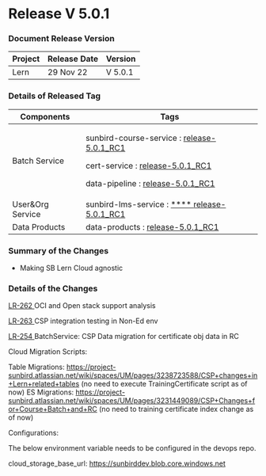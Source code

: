 # Release V 5.0.1

### Document Release Version <a href="#document-release-version" id="document-release-version"></a>

| Project | Release Date | Version |
| ------- | ------------ | ------- |
| Lern    | 29 Nov 22    | V 5.0.1 |

### Details of Released Tag

| Components        | Tags                                                                                                                                                                                                                                                                                                                                                                                                                      |
| ----------------- | ------------------------------------------------------------------------------------------------------------------------------------------------------------------------------------------------------------------------------------------------------------------------------------------------------------------------------------------------------------------------------------------------------------------------- |
| Batch Service     | <p>sunbird-course-service : <a href="https://github.com/Sunbird-Lern/sunbird-course-service/releases/tag/release-5.0.1_RC1">release-5.0.1_RC1</a></p><p>cert-service : <a href="https://github.com/Sunbird-Lern/cert-service/releases/tag/release-5.0.1_RC1">release-5.0.1_RC1</a></p><p>data-pipeline : <a href="https://github.com/Sunbird-Lern/data-pipeline/releases/tag/release-5.0.1_RC1">release-5.0.1_RC1</a></p> |
| User\&Org Service | sunbird-lms-service : [ **** ](https://github.com/Sunbird-Lern/sunbird-lms-service/releases/tag/release-5.0.0\_RC1)[release-5.0.1\_RC1](https://github.com/Sunbird-Lern/sunbird-lms-service/releases/tag/release-5.0.1\_RC1)                                                                                                                                                                                              |
| Data Products     | data-products : [release-5.0.1\_RC1](https://github.com/Sunbird-Lern/data-products/releases/tag/release-5.0.1\_RC1)                                                                                                                                                                                                                                                                                                       |

### **Summary of the Changes** <a href="#1.-summary-of-the-changes" id="1.-summary-of-the-changes"></a>

* Making SB Lern Cloud agnostic

### Details of the Changes

[LR-262 ](https://project-sunbird.atlassian.net/browse/LR-262)OCI and Open stack support analysis

[LR-263 ](https://project-sunbird.atlassian.net/browse/LR-263)CSP integration testing in Non-Ed env

[LR-254 ](https://project-sunbird.atlassian.net/browse/LR-254)BatchService: CSP Data migration for certificate obj data in RC



Cloud Migration Scripts:

Table Migrations: https://project-sunbird.atlassian.net/wiki/spaces/UM/pages/3238723588/CSP+changes+in+Lern+related+tables (no need to execute TrainingCertificate script as of now) ES Migrations: https://project-sunbird.atlassian.net/wiki/spaces/UM/pages/3231449089/CSP+Changes+for+Course+Batch+and+RC (no need to training certificate index change as of now)



Configurations:

The below environment variable needs to be configured in the devops repo.

cloud\_storage\_base\_url: https://sunbirddev.blob.core.windows.net
